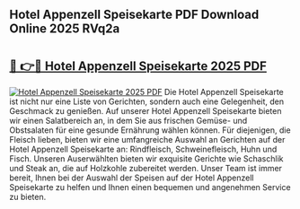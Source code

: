 ## Hotel Appenzell Speisekarte PDF Download Online 2025 RVq2a

# <h2><a href="http://gc5vxa.nevu.top/?p=Hotel+Appenzell+Speisekarte">🔗 👉🔴 Hotel Appenzell Speisekarte 2025 PDF</a></h2>

[![Hotel Appenzell Speisekarte 2025 PDF](https://i.imgur.com/dBaPXMq.png)](http://gc5vxa.nevu.top/?p=Hotel+Appenzell+Speisekarte)
Die Hotel Appenzell Speisekarte ist nicht nur eine Liste von Gerichten, sondern auch eine Gelegenheit, den Geschmack zu genießen. Auf unserer Hotel Appenzell Speisekarte bieten wir einen Salatbereich an, in dem Sie aus frischen Gemüse- und Obstsalaten für eine gesunde Ernährung wählen können. Für diejenigen, die Fleisch lieben, bieten wir eine umfangreiche Auswahl an Gerichten auf der Hotel Appenzell Speisekarte an: Rindfleisch, Schweinefleisch, Huhn und Fisch. Unseren Auserwählten bieten wir exquisite Gerichte wie Schaschlik und Steak an, die auf Holzkohle zubereitet werden. Unser Team ist immer bereit, Ihnen bei der Auswahl der Speisen auf der Hotel Appenzell Speisekarte zu helfen und Ihnen einen bequemen und angenehmen Service zu bieten.
